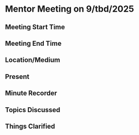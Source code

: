 <h1>Mentor Meeting on 9/tbd/2025</h1>

<h2>Meeting Start Time</h2>
<h2>Meeting End Time</h2>
<h2>Location/Medium</h2>
<h2>Present</h2>
<h2>Minute Recorder</h2>
<h2>Topics Discussed</h2>
<h2>Things Clarified</h2>
